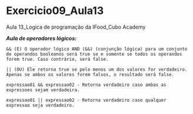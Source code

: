 # Exercicio09_Aula13
Aula 13_Logica de programação da IFood_Cubo Academy

***Aula de operadores lógicos:***

    && (E) O operador lógico AND (&&) (conjunção lógica) para um conjunto de operandos booleanos será true se e somente se todos os operandos forem true. Caso contrário, será false.

    || (OU) Ele retorna true se pelo menos um dos valores for verdadeiro. Apenas se ambos os valores forem falsos, o resultado será false.

    expressao01 && expressao02 - Retorna verdadeiro caso ambas as expressoes sejam verdadeira.

    expressao01 || expressao02 - Retorna verdadeiro caso qualquer expressao seja verdadeiro.